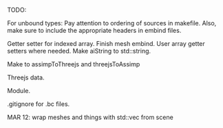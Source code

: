 TODO:

For unbound types:
Pay attention to ordering of sources in makefile.  Also, make sure to include the appropriate headers in embind files.

Getter setter for indexed array.
Finish mesh embind.
User array getter setters where needed.
Make aiString to std::string.

Make to assimpToThreejs and threejsToAssimp

Threejs data.

Module.

.gitignore for .bc files.

MAR 12: wrap meshes and things with std::vec from scene